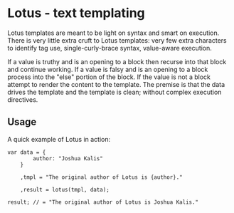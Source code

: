 # Lotus - text templating

Lotus templates are meant to be light on syntax and smart on execution. There is very little extra cruft to Lotus templates: very few extra characters to identify tag use, single-curly-brace syntax, value-aware execution.

If a value is truthy and is an opening to a block then recurse into that block and continue working. If a value is falsy and is an opening to a block process into the "else" portion of the block. If the value is not a block attempt to render the content to the template. The premise is that the data drives the template and the template is clean; without complex execution directives.

## Usage

A quick example of Lotus in action:

    var data = {
            author: "Joshua Kalis"
        }

        ,tmpl = "The original author of Lotus is {author}."

        ,result = lotus(tmpl, data);

    result; // = "The original author of Lotus is Joshua Kalis."